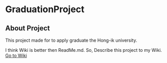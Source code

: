 # GraduationProject
## About Project

This project made for to apply graduate the Hong-ik university.

I think Wiki is better then ReadMe.md. So, Describe this project to my Wiki.
[Go to Wiki](https://github.com/B477042/GraduationProject/wiki)
